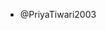 - @PriyaTiwari2003


<!---
PriyaTiwari003/PriyaTiwari003 is a ✨ special ✨ repository because its `README.md` (this file) appears on your GitHub profile.
You can click the Preview link to take a look at your changes.
--->
